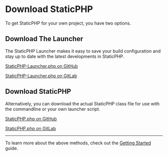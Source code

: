 # Download StaticPHP

To get StaticPHP for your own project, you have two options.

## Download The Launcher

The StaticPHP Launcher makes it easy to save your build configuration and stay up to date with the latest developments in StaticPHP.

[StaticPHP-Launcher.php on GitHub](https://redirect.dah5.me.uk/github/staticphp/StaticPHP-Launcher)

[StaticPHP-Launcher.php on GitLab](https://redirect.dah5.me.uk/gitlab/staticphp/StaticPHP-Launcher)

## Download StaticPHP

Alternatively, you can download the actual StaticPHP class file for use with the commandline or your own launcher script.

[StaticPHP.php on GitHub](https://redirect.dah5.me.uk/github/staticphp/StaticPHP)

[StaticPHP.php on GitLab](https://redirect.dah5.me.uk/gitlab/staticphp/StaticPHP)

___

To learn more about the above methods, check out the [Getting Started](docs/Getting-Started.md) guide.

